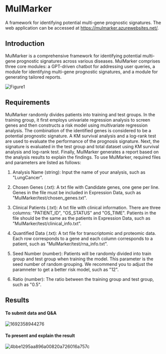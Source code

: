 # MulMarker
A framework for identifying potential multi-gene prognostic signatures. The web application can be accessed at https://mulmarker.azurewebsites.net/.

## Introduction
MulMarker is a comprehensive framework for identifying potential multi-gene prognostic signatures across various diseases. MulMarker comprises three core modules: a GPT-driven chatbot for addressing user queries, a module for identifying multi-gene prognostic signatures, and a module for generating tailored reports.

![Figure1](https://github.com/Tina9/MulMarker/assets/16876314/d079408a-da5e-4915-8ca8-2a0773c85a19)

## Requirements
MulMarker randomly divides patients into training and test groups. In the training group, it first employs univariate regression analysis to screen genes and then constructs a risk model using multivariate regression analysis. The combination of the identified genes is considered to be a potential prognostic signature. A KM survival analysis and a log-rank test are used to evaluate the performance of the prognosis signature. Next, the signature is evaluated in the test group and total dataset using KM survival analysis and log-rank test. Finally, MulMarker generates a report based on the analysis results to explain the findings. To use MulMarker, required files and parameters are listed as follows:

1) Analysis Name (string): Input the name of your analysis, such as "LungCancer".

2) Chosen Genes (.txt): A txt file with Candidate genes, one gene per line. Genes in the file must be included in Expression Data, such as "MulMarker/test/chosen_genes.txt".

3) Clinical Patients (.txt): A txt file with clinical information. There are three columns: "PATIENT_ID", "OS_STATUS" and "OS_TIME". Patients in the file should be the same as the patients in Expression Data, such as "MulMarker/test/clinical_info.txt".

4) Quantified Data (.txt): A txt file for transcriptomic and proteomic data. Each row corresponds to a gene and each column corresponds to a patient, such as "MulMarker/test/rna_info.txt".

5) Seed Number (number): Patients will be randomly divided into train group and test group when training the model. This parameter is the seed number of random grouping. We recommend you to adjust the paramneter to get a better risk model, such as "12".

6) Ratio (number): The ratio between the training group and test group, such as "0.5".

## Results
#### To submit data and Q&A
![1692358944276](https://github.com/Tina9/MulMarker/assets/16876314/e075caf8-c00d-46ec-8ffc-22a5d3e7b5b5)

#### To present and explain the result
![4bbe1295aa896a00820a726016a757c](https://github.com/Tina9/RiskModel/assets/16876314/3bff5652-b790-4635-b2c3-e7031dcee57f)


